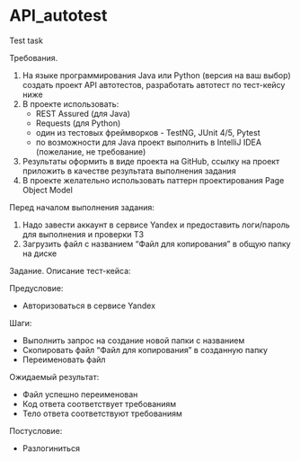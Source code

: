 # API_autotest
Test task

Требования.

1. На языке программирования Java или Python (версия на ваш выбор) создать проект API автотестов, разработать автотест по тест-кейсу ниже
2. В проекте использовать:
    * REST Assured (для Java)
    * Requests (для Python)
    * один из тестовых фреймворков - TestNG, JUnit 4/5, Pytest
    * по возможности для Java проект выполнить в IntelliJ IDEA (пожелание, не требование)
3. Результаты оформить в виде проекта на GitHub, ссылку на проект приложить в качестве результата выполнения задания
4. В проекте желательно использовать паттерн проектирования Page Object Model

Перед началом выполнения задания: 

1. Надо завести аккаунт в сервисе Yandex и предоставить логи/пароль для выполнения и проверки ТЗ
2. Загрузить файл с названием “Файл для копирования” в общую папку на диске

Задание. Описание тест-кейса:

Предусловие: 
  * Авторизоваться в сервисе Yandex

Шаги:
  * Выполнить запрос на создание новой папки с названием
  * Скопировать файл “Файл для копирования” в созданную папку
  * Переименовать файл

Ожидаемый результат:
  * Файл успешно переименован
  * Код ответа соответствует требованиям
  * Тело ответа соответствуют требованиям

Постусловие: 
  * Разлогиниться
